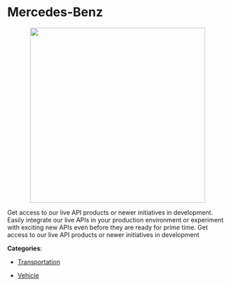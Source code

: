 # Mercedes-Benz
<p align="center">
    <img width="400" src="https://raw.githubusercontent.com/apis-list/apis-list/apis/mercedes-benz/logo_256x256.png" />
</p>

Get access to our live API products or newer initiatives in development. Easily integrate our live APIs in your production environment or experiment with exciting new APIs even before they are ready for prime time.  Get access to our live API products or newer initiatives in development



**Categories**:

- [Transportation](https://github.com/apis-list/apis-list#transportation)

- [Vehicle](https://github.com/apis-list/apis-list#vehicle)



